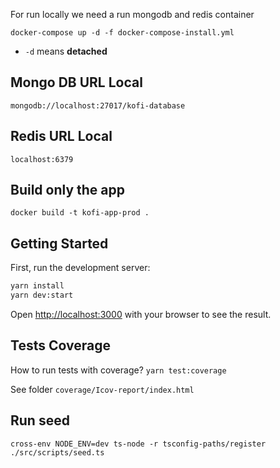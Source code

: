 For run locally we need a run mongodb and redis container

```
docker-compose up -d -f docker-compose-install.yml
```

- `-d` means **detached**

## Mongo DB URL Local

```
mongodb://localhost:27017/kofi-database
```

## Redis URL Local

```
localhost:6379
```

## Build only the app

```
docker build -t kofi-app-prod .
```

## Getting Started

First, run the development server:

```bash
yarn install
yarn dev:start
```

Open [http://localhost:3000](http://localhost:3000) with your browser to see the result.

## Tests Coverage

How to run tests with coverage?
`yarn test:coverage`

See folder `coverage/Icov-report/index.html`

## Run seed

`cross-env NODE_ENV=dev ts-node -r tsconfig-paths/register ./src/scripts/seed.ts`
